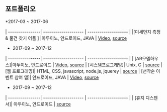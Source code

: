 
## 포트폴리오

*2017-03 ~ 2017-06 


| ----------------| -------------------- | -------------------- |
|[미세먼지 측정 & 물건 찾기 어플 ] |아두이노, 안드로이드, JAVA  | [Video](https://www.youtube.com/watch?v=LUzZvpLUGbA), [source](https://github.com/Feelgu/portfolio/tree/master/HomeAutoamation) 

* 2017-09 ~ 2017-12


| ----------------| -------------------- | -------------------- |
| [AR모델하우스]|아두이노, 안드로이드 | [Video](https://www.youtube.com/watch?v=SvM8SG8zjrA), [source](https://github.com/Feelgu/portfolio/tree/master/AR%20model%20house)
| [시스템프로그래밍]| Unix, C  | [source](https://github.com/Feelgu/portfolio/tree/master/System%20Programming)
| [웹 프로그래밍]| HTML, CSS, javascript, node.js, jquerey  | [source](https://github.com/Feelgu/Eventbrite-imitation)
| [선착순 이벤트 참여 앱]| 안드로이드, JAVA  | [Video](https://www.youtube.com/watch?v=rX_47azwRDs), [source](https://github.com/Feelgu/portfolio/tree/master/Sequent)

* 2017-09 ~ 2017-12


| ----------------| -------------------- | -------------------- |
| [휴지 디스펜서]| 아두이노, 안드로이드  | [source](https://github.com/Feelgu/portfolio/tree/master/toilet%20paper%20dispenser)
